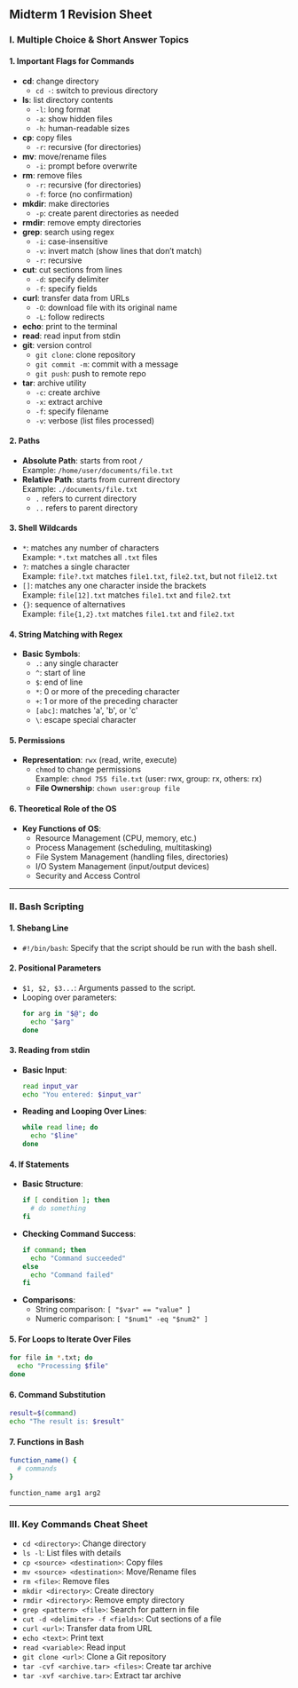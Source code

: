 ## **Midterm 1 Revision Sheet**

### **I. Multiple Choice & Short Answer Topics**

#### **1. Important Flags for Commands**
- **cd**: change directory  
  - `cd -`: switch to previous directory
- **ls**: list directory contents  
  - `-l`: long format  
  - `-a`: show hidden files  
  - `-h`: human-readable sizes
- **cp**: copy files  
  - `-r`: recursive (for directories)
- **mv**: move/rename files  
  - `-i`: prompt before overwrite
- **rm**: remove files  
  - `-r`: recursive (for directories)  
  - `-f`: force (no confirmation)
- **mkdir**: make directories  
  - `-p`: create parent directories as needed
- **rmdir**: remove empty directories
- **grep**: search using regex  
  - `-i`: case-insensitive  
  - `-v`: invert match (show lines that don’t match)  
  - `-r`: recursive
- **cut**: cut sections from lines  
  - `-d`: specify delimiter  
  - `-f`: specify fields
- **curl**: transfer data from URLs  
  - `-O`: download file with its original name  
  - `-L`: follow redirects
- **echo**: print to the terminal
- **read**: read input from stdin
- **git**: version control  
  - `git clone`: clone repository  
  - `git commit -m`: commit with a message  
  - `git push`: push to remote repo
- **tar**: archive utility  
  - `-c`: create archive  
  - `-x`: extract archive  
  - `-f`: specify filename  
  - `-v`: verbose (list files processed)

#### **2. Paths**
- **Absolute Path**: starts from root `/`  
  Example: `/home/user/documents/file.txt`
- **Relative Path**: starts from current directory  
  Example: `./documents/file.txt`  
  - `.` refers to current directory  
  - `..` refers to parent directory

#### **3. Shell Wildcards**
- `*`: matches any number of characters  
  Example: `*.txt` matches all `.txt` files
- `?`: matches a single character  
  Example: `file?.txt` matches `file1.txt`, `file2.txt`, but not `file12.txt`
- `[]`: matches any one character inside the brackets  
  Example: `file[12].txt` matches `file1.txt` and `file2.txt`
- `{}`: sequence of alternatives  
  Example: `file{1,2}.txt` matches `file1.txt` and `file2.txt`

#### **4. String Matching with Regex**
- **Basic Symbols**:  
  - `.`: any single character  
  - `^`: start of line  
  - `$`: end of line  
  - `*`: 0 or more of the preceding character
  - `+`: 1 or more of the preceding character  
  - `[abc]`: matches 'a', 'b', or 'c'  
  - `\`: escape special character

#### **5. Permissions**
- **Representation**: `rwx` (read, write, execute)
  - `chmod` to change permissions  
    Example: `chmod 755 file.txt` (user: rwx, group: rx, others: rx)
  - **File Ownership**: `chown user:group file`

#### **6. Theoretical Role of the OS**
- **Key Functions of OS**:
  - Resource Management (CPU, memory, etc.)
  - Process Management (scheduling, multitasking)
  - File System Management (handling files, directories)
  - I/O System Management (input/output devices)
  - Security and Access Control

---

### **II. Bash Scripting**

#### **1. Shebang Line**
- `#!/bin/bash`: Specify that the script should be run with the bash shell.

#### **2. Positional Parameters**
- `$1, $2, $3...`: Arguments passed to the script.
- Looping over parameters:
  ```bash
  for arg in "$@"; do
    echo "$arg"
  done
  ```

#### **3. Reading from stdin**
- **Basic Input**:
  ```bash
  read input_var
  echo "You entered: $input_var"
  ```
- **Reading and Looping Over Lines**:
  ```bash
  while read line; do
    echo "$line"
  done
  ```

#### **4. If Statements**
- **Basic Structure**:
  ```bash
  if [ condition ]; then
    # do something
  fi
  ```
- **Checking Command Success**:
  ```bash
  if command; then
    echo "Command succeeded"
  else
    echo "Command failed"
  fi
  ```
- **Comparisons**:
  - String comparison: `[ "$var" == "value" ]`
  - Numeric comparison: `[ "$num1" -eq "$num2" ]`
  
#### **5. For Loops to Iterate Over Files**
```bash
for file in *.txt; do
  echo "Processing $file"
done
```

#### **6. Command Substitution**
```bash
result=$(command)
echo "The result is: $result"
```

#### **7. Functions in Bash**
```bash
function_name() {
  # commands
}

function_name arg1 arg2
```

---

### **III. Key Commands Cheat Sheet**
- `cd <directory>`: Change directory
- `ls -l`: List files with details
- `cp <source> <destination>`: Copy files
- `mv <source> <destination>`: Move/Rename files
- `rm <file>`: Remove files
- `mkdir <directory>`: Create directory
- `rmdir <directory>`: Remove empty directory
- `grep <pattern> <file>`: Search for pattern in file
- `cut -d <delimiter> -f <fields>`: Cut sections of a file
- `curl <url>`: Transfer data from URL
- `echo <text>`: Print text
- `read <variable>`: Read input
- `git clone <url>`: Clone a Git repository
- `tar -cvf <archive.tar> <files>`: Create tar archive
- `tar -xvf <archive.tar>`: Extract tar archive